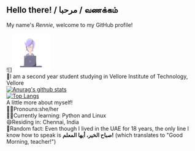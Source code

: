 ## Hello there! / مرحبا / வணக்கம்     
My name's *Rennie*, welcome to my GitHub profile!      

![]<img src="https://github.com/rxnnae/rxnnae/blob/main/gifs%2C%20icons/shot09.gif" width="100" height="100"/>  
📍I am a second year student studying in Vellore Institute of Technology, Vellore  
[![Anurag's github stats](https://github-readme-stats.vercel.app/api?username=rxnnae&show_icons=true&theme=tokyonight)](https://github.com/rxnnae/github-readme-stats)   
[![Top Langs](https://github-readme-stats.vercel.app/api/top-langs/?username=rxnnae&show_icons=true&theme=tokyonight)](https://github.com/rxnnae/github-readme-stats)       
A little more about myself!       
💁‍♀️Pronouns:she/her   
👩‍💻Currently learning: Python and Linux   
😄Residing in: Chennai, India    
💭Random fact: Even though I lived in the UAE for 18 years, the only line I know how to speak is **صباح الخير، أيها المعلم!** (which translates to "Good Morning, teacher!")
